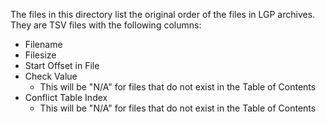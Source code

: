 The files in this directory list the original order of the files in LGP archives. They are TSV files with the following columns:
* Filename
* Filesize
* Start Offset in File
* Check Value
    * This will be "N/A" for files that do not exist in the Table of Contents
* Conflict Table Index
    * This will be "N/A" for files that do not exist in the Table of Contents
